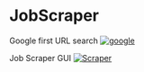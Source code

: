 # JobScraper
Google first URL search
<a href="https://gifs.com/gif/08qlDG"><img src="https://gifs.com/gif/08qlDG" title="google"></a>

Job Scraper GUI
<a href="https://gifs.com/gif/r2ZQ7k"><img src="https://gifs.com/gif/r2ZQ7k" title="Scraper"></a>
